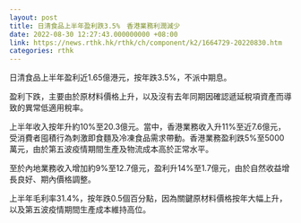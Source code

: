 ```yaml
---
layout: post
title: 日清食品上半年盈利跌3.5%　香港業務利潤減少
date: 2022-08-30 12:27:43.000000000 +08:00
link: https://news.rthk.hk/rthk/ch/component/k2/1664729-20220830.htm
categories: rthk
---
```


日清食品上半年盈利近1.65億港元，按年跌3.5%，不派中期息。

盈利下跌，主要由於原材料價格上升，以及沒有去年同期因確認遞延稅項資產而導致的異常低適用稅率。

上半年收入按年升約10%至20.3億元。當中，香港業務收入升11%至近7.6億元，受消費者囤積行為刺激即食麵及冷凍食品需求帶動。香港業務盈利跌5%至5000萬元，由於第五波疫情期間生產及物流成本高於正常水平。

至於內地業務收入增加約9%至12.7億元，盈利升14%至1.7億元，由於自然收益增長良好、期內價格調整。

上半年毛利率31.4%，按年跌0.5個百分點，因為關鍵原材料價格按年大幅上升，以及第五波疫情期間生產成本維持高位。
